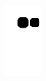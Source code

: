 ![Snake animation](https://github.com/sergiosposito-fullstack/sergiosposito-fullstack/blob/output/github-contribution-grid-snake.svg)
